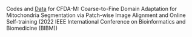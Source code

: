 Codes and [Data](https://pan.baidu.com/s/1loxVwzj0OeIw2OOQLrH36g?pwd=wf5f) for CFDA-M: Coarse-to-Fine Domain Adaptation for Mitochondria Segmentation via Patch-wise Image Alignment and Online Self-training (2022 IEEE International Conference on Bioinformatics and Biomedicine (BIBM))
